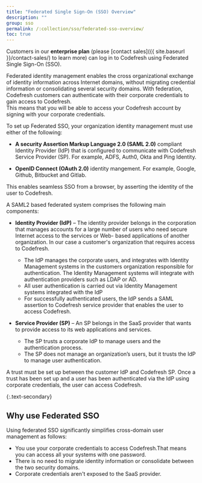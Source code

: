 ```yaml
---
title: "Federated Single Sign-On (SSO) Overview"
description: ""
group: sso
permalink: /:collection/sso/federated-sso-overview/
toc: true
---
```

  
  Customers in our **enterprise plan** (please [contact sales]({{ site.baseurl }}/contact-sales/) to learn more) can log in to Codefresh using Federated Single Sign-On (SSO).

  Federated identity management enables the cross organizational exchange of identity information across Internet domains, without migrating credential information or consolidating several security domains. With federation, Codefresh customers can authenticate with their corporate credentials to gain access to Codefresh.  
  This means that you will be able to access your Codefresh account by signing with your corporate credentials. 
  
  To set up Federated SSO, your organization identity management must use either of the following:

  - **A security Assertion Markup Language 2.0 (SAML 2.0)** compliant Identity Provider (IdP) that is configured to communicate with Codefresh Service Provider (SP). For example, ADFS, Auth0, Okta and Ping Identity. 
  
  - **OpenID Connect (OAuth 2.0)** identity mangement. For example, Google, Github, Bitbucket and Gitlab.
  
  This enables seamless SSO from a browser, by asserting the identity of the user to Codefresh.

A SAML2 based federated system comprises the following main components:

  - **Identity Provider (IdP)** – The identity provider belongs in the corporation that manages accounts for a large number of users who need secure Internet access to the services or Web- based applications of another organization. In our case a customer's organization that requires access to Codefresh.
    - The IdP manages the corporate users, and integrates with Identity Management systems in the customers organization responsible for authentication. The Identity Management systems will integrate with authentication providers such as LDAP or AD.
    - All user authentication is carried out via Identity Management systems integrated with the IdP
    - For successfully authenticated users, the IdP sends a SAML assertion to Codefresh service provider that enables the user to access Codefresh.

  - **Service Provider (SP)** – An SP belongs in the SaaS provider that wants to provide access to its web applications and services.
    - The SP trusts a corporate IdP to manage users and the authentication process.
    - The SP does not manage an organization’s users, but it trusts the IdP to manage user authentication.

  A trust must be set up between the customer IdP and Codefresh SP. Once a trust has been set up and a user has been authenticated via the IdP using corporate credentials, the user can access Codefresh.

{:.text-secondary}
## Why use Federated SSO

Using federated SSO significantly simplifies cross-domain user management as follows:
  
  - You use your corporate credentials to access Codefresh.That means you can access all your systems with one password.
  - There is no need to migrate identity information or consolidate between the two security domains.
  - Corporate credentials aren't exposed to the SaaS provider.
  
